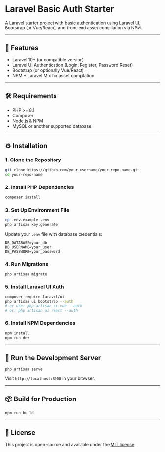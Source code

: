 # Laravel Basic Auth Starter

A Laravel starter project with basic authentication using Laravel UI, Bootstrap (or Vue/React), and front-end asset compilation via NPM.

---

## 🚀 Features

- Laravel 10+ (or compatible version)
- Laravel UI Authentication (Login, Register, Password Reset)
- Bootstrap (or optionally Vue/React)
- NPM + Laravel Mix for asset compilation

---

## 🛠️ Requirements

- PHP >= 8.1
- Composer
- Node.js & NPM
- MySQL or another supported database

---

## ⚙️ Installation

### 1. Clone the Repository

```bash
git clone https://github.com/your-username/your-repo-name.git
cd your-repo-name
```

### 2. Install PHP Dependencies

```bash
composer install
```

### 3. Set Up Environment File

```bash
cp .env.example .env
php artisan key:generate
```

Update your `.env` file with database credentials:

```env
DB_DATABASE=your_db
DB_USERNAME=your_user
DB_PASSWORD=your_password
```

### 4. Run Migrations

```bash
php artisan migrate
```

### 5. Install Laravel UI Auth

```bash
composer require laravel/ui
php artisan ui bootstrap --auth
# or use: php artisan ui vue --auth
# or: php artisan ui react --auth
```

### 6. Install NPM Dependencies

```bash
npm install
npm run dev
```

---

## 🧪 Run the Development Server

```bash
php artisan serve
```

Visit `http://localhost:8000` in your browser.

---

## 📦 Build for Production

```bash
npm run build
```

---

## 🧾 License

This project is open-source and available under the [MIT license](LICENSE).
